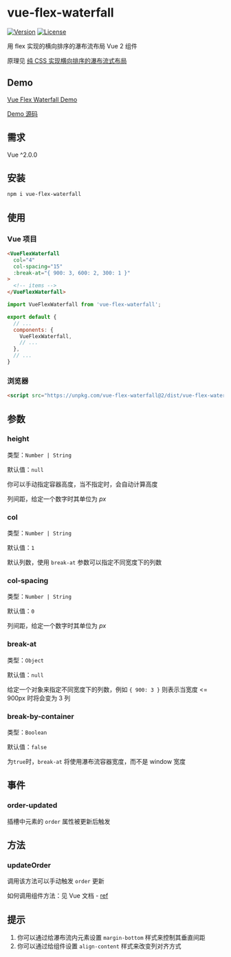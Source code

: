 # vue-flex-waterfall

[![Version](https://img.shields.io/npm/v/vue-flex-waterfall.svg?style=flat-square)](https://www.npmjs.com/package/vue-flex-waterfall)
[![License](https://img.shields.io/npm/l/vue-flex-waterfall.svg?style=flat-square)](LICENSE)

用 flex 实现的横向排序的瀑布流布局 Vue 2 组件

原理见 [纯 CSS 实现横向排序的瀑布流式布局](https://jessieji.com/2019/pure-css-masonry)

## Demo

[Vue Flex Waterfall Demo](https://tsuk1ko.github.io/vue-flex-waterfall/)

[Demo 源码](demo/src/App.vue)

## 需求

Vue ^2.0.0

## 安装

```bash
npm i vue-flex-waterfall
```

## 使用

### Vue 项目

```html
<VueFlexWaterfall
  col="4"
  col-spacing="15"
  :break-at="{ 900: 3, 600: 2, 300: 1 }"
>
  <!-- items -->
</VueFlexWaterfall>
```

```js
import VueFlexWaterfall from 'vue-flex-waterfall';

export default {
  // ...
  components: {
    VueFlexWaterfall,
    // ...
  },
  // ...
}
```

### 浏览器

```html
<script src="https://unpkg.com/vue-flex-waterfall@2/dist/vue-flex-waterfall.umd.js"></script>
```

## 参数

### height

类型：`Number | String`

默认值：`null`

你可以手动指定容器高度，当不指定时，会自动计算高度

列间距，给定一个数字时其单位为 *px*

### col

类型：`Number | String`

默认值：`1`

默认列数，使用 `break-at` 参数可以指定不同宽度下的列数

### col-spacing

类型：`Number | String`

默认值：`0`

列间距，给定一个数字时其单位为 *px*

### break-at

类型：`Object`

默认值：`null`

给定一个对象来指定不同宽度下的列数，例如 `{ 900: 3 }` 则表示当宽度 <= 900px 时将会变为 3 列

### break-by-container

类型：`Boolean`

默认值：`false`

为`true`时，`break-at` 将使用瀑布流容器宽度，而不是 window 宽度

## 事件

### order-updated

插槽中元素的 `order` 属性被更新后触发

## 方法

### updateOrder

调用该方法可以手动触发 `order` 更新

如何调用组件方法：见 Vue 文档 - [ref](https://v3.cn.vuejs.org/api/special-attributes.html#ref)

## 提示

1. 你可以通过给瀑布流内元素设置 `margin-bottom` 样式来控制其垂直间距
2. 你可以通过给组件设置 `align-content` 样式来改变列对齐方式
